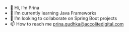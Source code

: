 - 👋 Hi, I’m Prina 
- 🌱 I’m currently learning Java Frameworks
- 💞️ I’m looking to collaborate on Spring Boot projects
- 📫 How to reach me prina.gudhka@accolitedigital.com

<!---
prina2111/prina2111 is a ✨ special ✨ repository because its `README.md` (this file) appears on your GitHub profile.
You can click the Preview link to take a look at your changes.
--->

